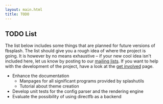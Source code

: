 ```yaml
---
layout: main.html
title: TODO
---
```


TODO List
---------

The list below includes some things that are planned for future versions of
fbsplash. The list should give you a rough idea of where the project is going.
It is however by no means exhaustive – if your new cool idea isn't included
here, let us know by posting to our [mailing lists](mailing_lists.html). If you
want to help with the development of the project, have a look at the [get
involved](get_involved.html) page.

* Enhance the documentation
    * Manpages for all significant programs provided by splashutils
    * Tutorial about theme creation
* Develop unit tests for the config parser and the rendering engine
* Evaluate the possibility of using directfb as a backend
